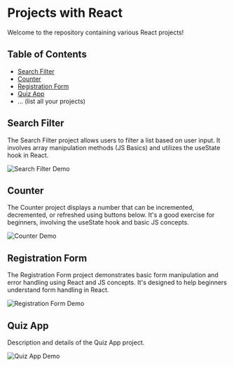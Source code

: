 # Projects with React

Welcome to the repository containing various React projects!

## Table of Contents

- [Search Filter](#search-filter)
- [Counter](#counter)
- [Registration Form](#registration-form)
- [Quiz App](#quiz-app)
- ... (list all your projects)

## Search Filter

The Search Filter project allows users to filter a list based on user input. It involves array manipulation methods (JS Basics) and utilizes the useState hook in React.

![Search Filter Demo](./gifs/search-filter-demo.gif)

## Counter

The Counter project displays a number that can be incremented, decremented, or refreshed using buttons below. It's a good exercise for beginners, involving the useState hook and basic JS concepts.

![Counter Demo](./gifs/counter-demo.gif)

## Registration Form

The Registration Form project demonstrates basic form manipulation and error handling using React and JS concepts. It's designed to help beginners understand form handling in React.

![Registration Form Demo](./gifs/registration-form-demo.gif)

## Quiz App

Description and details of the Quiz App project.

![Quiz App Demo](./gifs/quiz-app-demo.gif)

